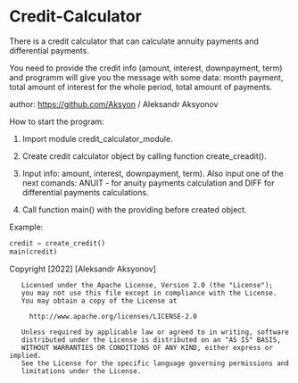 # Credit-Calculator
There is a credit calculator that can calculate annuity payments and
differential payments.

You need to provide the credit info (amount, interest, downpayment, term)
and programm will give you the message with some data: month payment, total
amount of interest for the whole period, total amount of payments.

author: https://github.com/Aksyon / Aleksandr Aksyonov

How to start the program:

1) Import module credit_calculator_module.

2) Create credit calculator object by calling function create_creadit().

3) Input info: amount, interest, downpayment, term). Also input one of the
next comands: ANUIT - for anuity payments calculation and DIFF for differential
payments calculations.

4) Call function main() with the providing before created object.

Example:
```python
credit = create_credit()
main(credit)
```

Copyright [2022] [Aleksandr Aksyonov]
```
   Licensed under the Apache License, Version 2.0 (the "License");
   you may not use this file except in compliance with the License.
   You may obtain a copy of the License at

     http://www.apache.org/licenses/LICENSE-2.0

   Unless required by applicable law or agreed to in writing, software
   distributed under the License is distributed on an "AS IS" BASIS,
   WITHOUT WARRANTIES OR CONDITIONS OF ANY KIND, either express or implied.
   See the License for the specific language governing permissions and
   limitations under the License.
   ```